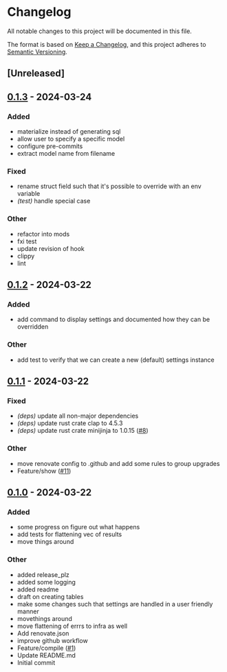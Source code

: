 # Changelog
All notable changes to this project will be documented in this file.

The format is based on [Keep a Changelog](https://keepachangelog.com/en/1.0.0/),
and this project adheres to [Semantic Versioning](https://semver.org/spec/v2.0.0.html).

## [Unreleased]

## [0.1.3](https://github.com/timvw/badass/compare/v0.1.2...v0.1.3) - 2024-03-24

### Added
- materialize instead of generating sql
- allow user to specify a specific model
- configure pre-commits
- extract model name from filename

### Fixed
- rename struct field such that it's possible to override with an env variable
- *(test)* handle special case

### Other
- refactor into mods
- fxi test
- update revision of hook
- clippy
- lint

## [0.1.2](https://github.com/timvw/badass/compare/v0.1.1...v0.1.2) - 2024-03-22

### Added
- add command to display settings and documented how they can be overridden

### Other
- add test to verify that we can create a new (default) settings instance

## [0.1.1](https://github.com/timvw/badass/compare/v0.1.0...v0.1.1) - 2024-03-22

### Fixed
- *(deps)* update all non-major dependencies
- *(deps)* update rust crate clap to 4.5.3
- *(deps)* update rust crate minijinja to 1.0.15 ([#8](https://github.com/timvw/badass/pull/8))

### Other
- move renovate config to .github and add some rules to group upgrades
- Feature/show ([#11](https://github.com/timvw/badass/pull/11))

## [0.1.0](https://github.com/timvw/badass/releases/tag/v0.1.0) - 2024-03-22

### Added
- some progress on figure out what happens
- add tests for flattening vec of results
- move things around

### Other
- added release_plz
- added some logging
- added readme
- draft on creating tables
- make some changes such that settings are handled in a user friendly manner
- movethings around
- move flattening of errrs to infra as well
- Add renovate.json
- improve github workflow
- Feature/compile ([#1](https://github.com/timvw/badass/pull/1))
- Update README.md
- Initial commit
